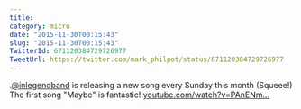 ```yaml
---
title: 
category: micro
date: "2015-11-30T00:15:43"
slug: "2015-11-30T00:15:43"
TwitterId: 671120384729726977
TweetUrl: https://twitter.com/mark_philpot/status/671120384729726977
---
```


.[@inlegendband](https://twitter.com/inlegendband) is releasing a new song every
Sunday this month (Squeee!) The first song "Maybe" is fantastic!
[youtube.com/watch?v=PAnENm…](https://www.youtube.com/watch?v=PAnENmkQflM)
